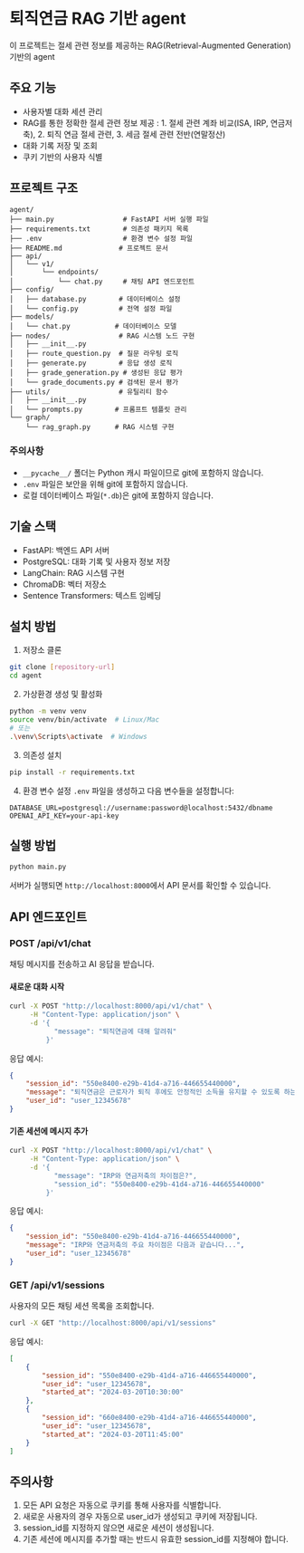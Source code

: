 
# 퇴직연금 RAG 기반 agent

이 프로젝트는 절세 관련 정보를 제공하는 RAG(Retrieval-Augmented Generation) 기반의 agent 

## 주요 기능

- 사용자별 대화 세션 관리
- RAG를 통한 정확한 절세 관련 정보 제공 : 1. 절세 관련 계좌 비교(ISA, IRP, 연금저축), 2. 퇴직 연금 절세 관련, 3. 세금 절세 관련 전반(연말정산)
- 대화 기록 저장 및 조회
- 쿠키 기반의 사용자 식별

## 프로젝트 구조

```
agent/
├── main.py                 # FastAPI 서버 실행 파일
├── requirements.txt        # 의존성 패키지 목록
├── .env                    # 환경 변수 설정 파일
├── README.md              # 프로젝트 문서
├── api/
│   └── v1/
│       └── endpoints/
│           └── chat.py     # 채팅 API 엔드포인트
├── config/
│   ├── database.py        # 데이터베이스 설정
│   └── config.py          # 전역 설정 파일
├── models/
│   └── chat.py           # 데이터베이스 모델
├── nodes/                 # RAG 시스템 노드 구현
│   ├── __init__.py
│   ├── route_question.py  # 질문 라우팅 로직
│   ├── generate.py        # 응답 생성 로직
│   ├── grade_generation.py # 생성된 응답 평가
│   └── grade_documents.py # 검색된 문서 평가
├── utils/                 # 유틸리티 함수
│   ├── __init__.py
│   └── prompts.py        # 프롬프트 템플릿 관리
└── graph/
    └── rag_graph.py      # RAG 시스템 구현
```

### 주의사항

- `__pycache__/` 폴더는 Python 캐시 파일이므로 git에 포함하지 않습니다.
- `.env` 파일은 보안을 위해 git에 포함하지 않습니다.
- 로컬 데이터베이스 파일(`*.db`)은 git에 포함하지 않습니다.

## 기술 스택

- FastAPI: 백엔드 API 서버
- PostgreSQL: 대화 기록 및 사용자 정보 저장
- LangChain: RAG 시스템 구현
- ChromaDB: 벡터 저장소
- Sentence Transformers: 텍스트 임베딩

## 설치 방법

1. 저장소 클론
```bash
git clone [repository-url]
cd agent
```

2. 가상환경 생성 및 활성화
```bash
python -m venv venv
source venv/bin/activate  # Linux/Mac
# 또는
.\venv\Scripts\activate  # Windows
```

3. 의존성 설치
```bash
pip install -r requirements.txt
```

4. 환경 변수 설정
`.env` 파일을 생성하고 다음 변수들을 설정합니다:
```
DATABASE_URL=postgresql://username:password@localhost:5432/dbname
OPENAI_API_KEY=your-api-key
```

## 실행 방법

```bash
python main.py
```

서버가 실행되면 `http://localhost:8000`에서 API 문서를 확인할 수 있습니다.

## API 엔드포인트

### POST /api/v1/chat
채팅 메시지를 전송하고 AI 응답을 받습니다.

#### 새로운 대화 시작
```bash
curl -X POST "http://localhost:8000/api/v1/chat" \
     -H "Content-Type: application/json" \
     -d '{
           "message": "퇴직연금에 대해 알려줘"
         }'
```

응답 예시:
```json
{
    "session_id": "550e8400-e29b-41d4-a716-446655440000",
    "message": "퇴직연금은 근로자가 퇴직 후에도 안정적인 소득을 유지할 수 있도록 하는 제도입니다...",
    "user_id": "user_12345678"
}
```

#### 기존 세션에 메시지 추가
```bash
curl -X POST "http://localhost:8000/api/v1/chat" \
     -H "Content-Type: application/json" \
     -d '{
           "message": "IRP와 연금저축의 차이점은?",
           "session_id": "550e8400-e29b-41d4-a716-446655440000"
         }'
```

응답 예시:
```json
{
    "session_id": "550e8400-e29b-41d4-a716-446655440000",
    "message": "IRP와 연금저축의 주요 차이점은 다음과 같습니다...",
    "user_id": "user_12345678"
}
```

### GET /api/v1/sessions
사용자의 모든 채팅 세션 목록을 조회합니다.

```bash
curl -X GET "http://localhost:8000/api/v1/sessions"
```

응답 예시:
```json
[
    {
        "session_id": "550e8400-e29b-41d4-a716-446655440000",
        "user_id": "user_12345678",
        "started_at": "2024-03-20T10:30:00"
    },
    {
        "session_id": "660e8400-e29b-41d4-a716-446655440000",
        "user_id": "user_12345678",
        "started_at": "2024-03-20T11:45:00"
    }
]
```

## 주의사항

1. 모든 API 요청은 자동으로 쿠키를 통해 사용자를 식별합니다.
2. 새로운 사용자의 경우 자동으로 user_id가 생성되고 쿠키에 저장됩니다.
3. session_id를 지정하지 않으면 새로운 세션이 생성됩니다.
4. 기존 세션에 메시지를 추가할 때는 반드시 유효한 session_id를 지정해야 합니다.

